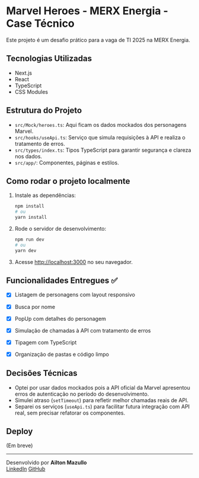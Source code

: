 # Marvel Heroes - MERX Energia - Case Técnico

Este projeto é um desafio prático para a vaga de TI 2025 na MERX Energia.

## Tecnologias Utilizadas

- Next.js
- React
- TypeScript
- CSS Modules

## Estrutura do Projeto

- `src/Mock/heroes.ts`: Aqui ficam os dados mockados dos personagens Marvel.
- `src/hooks/useApi.ts`: Serviço que simula requisições à API e realiza o tratamento de erros.
- `src/types/index.ts`: Tipos TypeScript para garantir segurança e clareza nos dados.
- `src/app/`: Componentes, páginas e estilos.

## Como rodar o projeto localmente

1. Instale as dependências:
   ```bash
   npm install
   # ou
   yarn install
   ```
2. Rode o servidor de desenvolvimento:
   ```bash
   npm run dev
   # ou
   yarn dev
   ```
3. Acesse [http://localhost:3000](http://localhost:3000) no seu navegador.

## Funcionalidades Entregues ✅

- [x] Listagem de personagens com layout responsivo
- [x] Busca por nome
- [x] PopUp com detalhes do personagem
- [x] Simulação de chamadas à API com tratamento de erros
- [x] Tipagem com TypeScript
- [x] Organização de pastas e código limpo


## Decisões Técnicas

- Optei por usar dados mockados pois a API oficial da Marvel apresentou erros de autenticação no período do desenvolvimento.
- Simulei atraso (`setTimeout`) para refletir melhor chamadas reais de API.
- Separei os serviços (`useApi.ts`) para facilitar futura integração com API real, sem precisar refatorar os componentes.

## Deploy

(Em breve)

---

Desenvolvido por **Ailton Mazullo**  
[LinkedIn](https://www.linkedin.com/in/ailton-mazullo-33b5b0276) 
[GitHub](https://github.com/AiltonMazullo)
